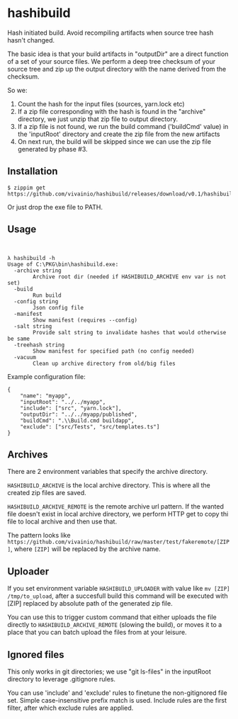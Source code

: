 # hashibuild
Hash initiated build. Avoid recompiling artifacts when source tree hash hasn't changed.

The basic idea is that your build artifacts in "outputDir" are a direct function of a set of your source files. We perform a deep tree checksum of your source tree and zip up the output directory with the name derived from the checksum.

So we:

1. Count the hash for the input files (sources, yarn.lock etc)
2. If a zip file corresponding with the hash is found in the "archive" directory, we just unzip that zip file to output directory.
3. If a zip file is not found, we run the build command ('buildCmd' value) in the 'inputRoot' directory and create the zip file from the new artifacts
4. On next run, the build will be skipped since we can use the zip file generated by phase #3.


## Installation

```
$ zippim get https://github.com/vivainio/hashibuild/releases/download/v0.1/hashibuild.exe
```

Or just drop the exe file to PATH.

## Usage

```


λ hashibuild -h
Usage of C:\PKG\bin\hashibuild.exe:
  -archive string
        Archive root dir (needed if HASHIBUILD_ARCHIVE env var is not set)
  -build
        Run build
  -config string
        Json config file
  -manifest
        Show manifest (requires --config)
  -salt string
        Provide salt string to invalidate hashes that would otherwise be same
  -treehash string
        Show manifest for specified path (no config needed)
  -vacuum
        Clean up archive directory from old/big files
```

Example configuration file:

```
{
    "name": "myapp",
    "inputRoot": "../../myapp",
    "include": ["src", "yarn.lock"],
    "outputDir": "../../myapp/published",
    "buildCmd": ".\\Build.cmd buildapp",
    "exclude": ["src/Tests", "src/templates.ts"]
}
```

## Archives

There are 2 environment variables that specify the archive directory.

`HASHIBUILD_ARCHIVE` is the local archive directory. This is where all the created zip files are
saved.

`HASHIBUILD_ARCHIVE_REMOTE` is the remote archive url pattern. If the wanted file doesn't exist
in local archive directory, we perform HTTP get to copy thi file to local archive and then
use that.

The pattern looks like `https://github.com/vivainio/hashibuild/raw/master/test/fakeremote/[ZIP]`, where `[ZIP]`
will be replaced by the archive name.

## Uploader

If you set environment variable `HASHIBUILD_UPLOADER` with value like `mv [ZIP] /tmp/to_upload`, after a succesfull
build this command will be executed with [ZIP] replaced by absolute path of the generated zip file.

You can use this to trigger custom command that either uploads the file directly to `HASHIBUILD_ARCHIVE_REMOTE`
(slowing the build), or moves it to a place that you can batch upload the files from at your leisure.

## Ignored files

This only works in git directories; we use "git ls-files" in the inputRoot directory to leverage .gitignore rules.

You can use 'include' and 'exclude' rules to finetune the non-gitignored file set. Simple case-insensitive prefix
match is used. Include rules are the first filter, after which exclude rules are applied.